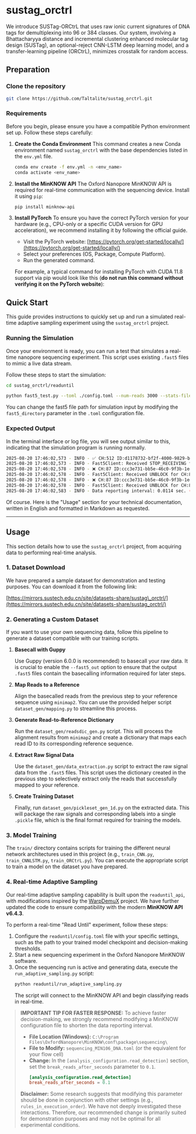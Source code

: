 # sustag_orctrl

We introduce SUSTag-ORCtrL that uses raw ionic current signatures of DNA tags for demultiplexing into 96 or 384 classes. Our system, involving a Bhattacharyya distance and incremental clustering enhanced molecular tag design (SUSTag), an optional-reject CNN-LSTM deep learning model, and a transfer-learning pipeline (ORCtrL), minimizes crosstalk for random access.

## Preparation

### Clone the repository

``` bash
git clone https://github.com/Taltalite/sustag_orctrl.git
```

### Requirements

Before you begin, please ensure you have a compatible Python environment set up. Follow these steps carefully:

1.  **Create the Conda Environment**
    This command creates a new Conda environment named `sustag_orctrl` with the base dependencies listed in the `env.yml` file.

    ```bash
    conda env create -f env.yml -n <env_name>
    conda activate <env_name>
    ```

2.  **Install the MinKNOW API**
    The Oxford Nanopore MinKNOW API is required for real-time communication with the sequencing device. Install it using `pip`:

    ```bash
    pip install minknow-api
    ```
3.  **Install PyTorch**
    To ensure you have the correct PyTorch version for your hardware (e.g., CPU-only or a specific CUDA version for GPU acceleration), we recommend installing it by following the official guide.

      * Visit the PyTorch website: [https://pytorch.org/get-started/locally/](https://pytorch.org/get-started/locally/)
      * Select your preferences (OS, Package, Compute Platform).
      * Run the generated command.

    For example, a typical command for installing PyTorch with CUDA 11.8 support via pip would look like this (**do not run this command without verifying it on the PyTorch website**):

## Quick Start

This guide provides instructions to quickly set up and run a simulated real-time adaptive sampling experiment using the `sustag_orctrl` project.

### Running the Simulation

Once your environment is ready, you can run a test that simulates a real-time nanopore sequencing experiment. This script uses existing `.fast5` files to mimic a live data stream.

Follow these steps to start the simulation:

```bash
cd sustag_orctrl/readuntil

python fast5_test.py --toml ./config.toml --num-reads 3000 --stats-file fast5_test.csv --log-file fast5_test.log 
```

You can change the fast5 file path for simulation input by modifying the ```fast5_directory``` parameter in the ```.toml``` configuration file.

### Expected Output

In the terminal interface or log file, you will see output similar to this, indicating that the simulation program is running normally.

```bash
2025-08-20 17:46:02,573 - INFO - ✅ CH:512 ID:d1178732-bf2f-4000-9829-b487dc7b931f - Target - pred=40, conf=0.99
2025-08-20 17:46:02,573 - INFO - Fast5Client: Received STOP_RECEIVING for CH:512, Read:d1178732-bf2f-4000-9829-b487dc7b931f
2025-08-20 17:46:02,578 - INFO - ❌ CH:87 ID:ccc3e731-bb5e-46c0-9f3b-1e4e479555c5 - Non-target - pred=23, conf=0.99
2025-08-20 17:46:02,578 - INFO - Fast5Client: Received UNBLOCK for CH:87, Read:ccc3e731-bb5e-46c0-9f3b-1e4e479555c5. Simulating removal.
2025-08-20 17:46:02,578 - INFO - ❌ CH:87 ID:ccc3e731-bb5e-46c0-9f3b-1e4e479555c5 - Non-target - pred=23, conf=0.99
2025-08-20 17:46:02,578 - INFO - Fast5Client: Received UNBLOCK for CH:87, Read:ccc3e731-bb5e-46c0-9f3b-1e4e479555c5. Simulating removal.
2025-08-20 17:46:02,583 - INFO - Data reporting interval: 0.0114 sec. (This batch contains 11 reads)
```

Of course. Here is the "Usage" section for your technical documentation, written in English and formatted in Markdown as requested.

-----

## Usage

This section details how to use the `sustag_orctrl` project, from acquiring data to performing real-time analysis.

### 1\. Dataset Download

We have prepared a sample dataset for demonstration and testing purposes. You can download it from the following link:

[https://mirrors.sustech.edu.cn/site/datasets-share/sustag\_orctrl/](https://mirrors.sustech.edu.cn/site/datasets-share/sustag_orctrl/)

### 2\. Generating a Custom Dataset

If you want to use your own sequencing data, follow this pipeline to generate a dataset compatible with our training scripts.

1.  **Basecall with Guppy**

    Use Guppy (version 6.0.0 is recommended) to basecall your raw data. It is crucial to enable the `--fast5_out` option to ensure that the output `.fast5` files contain the basecalling information required for later steps.

2.  **Map Reads to a Reference**

    Align the basecalled reads from the previous step to your reference sequence using `minimap2`. You can use the provided helper script `dataset_gen/mapping.py` to streamline this process.

3.  **Generate Read-to-Reference Dictionary**

    Run the `dataset_gen/readsdic_gen.py` script. This will process the alignment results from `minimap2` and create a dictionary that maps each read ID to its corresponding reference sequence.

4.  **Extract Raw Signal Data**

    Use the `dataset_gen/data_extraction.py` script to extract the raw signal data from the `.fast5` files. This script uses the dictionary created in the previous step to selectively extract only the reads that successfully mapped to your reference.

5.  **Create Training Dataset**

    Finally, run `dataset_gen/pickleset_gen_1d.py` on the extracted data. This will package the raw signals and corresponding labels into a single `.pickle` file, which is the final format required for training the models.

### 3\. Model Training

The `train/` directory contains scripts for training the different neural network architectures used in this project (e.g., `train_CNN.py`, `train_CNNLSTM.py`, `train_ORCtrL.py`). You can execute the appropriate script to train a model on the dataset you have prepared.

### 4\. Real-time Adaptive Sampling

Our real-time adaptive sampling capability is built upon the `readuntil_api`, with modifications inspired by the [WarpDemuX](https://github.com/KleistLab/WarpDemuX) project. We have further updated the code to ensure compatibility with the modern **MinKNOW API v6.4.3**.

To perform a real-time "Read Until" experiment, follow these steps:

1.  Configure the `readuntil/config.toml` file with your specific settings, such as the path to your trained model checkpoint and decision-making thresholds.
2.  Start a new sequencing experiment in the Oxford Nanopore MinKNOW software.
3.  Once the sequencing run is active and generating data, execute the `run_adaptive_sampling.py` script:
    ```bash
    python readuntil/run_adaptive_sampling.py
    ```
    The script will connect to the MinKNOW API and begin classifying reads in real-time.

> **IMPORTANT TIP FOR FASTER RESPONSE:**
> To achieve faster decision-making, we strongly recommend modifying a MinKNOW configuration file to shorten the data reporting interval.
>
>   * **File Location (Windows):** `C:\Program Files\OxfordNanopore\MinKNOW\conf\package\sequencing\`
>   * **File to Modify:** `sequencing_MIN106_DNA.toml` (or the equivalent for your flow cell)
>   * **Change:** In the `[analysis_configuration.read_detection]` section, set the `break_reads_after_seconds` parameter to `0.1`.
>     ```toml
>     [analysis_configuration.read_detection]
>     break_reads_after_seconds = 0.1 
>     ```
>
> **Disclaimer:** Some research suggests that modifying this parameter should be done in conjunction with other settings (e.g., `rules_in_execution_order`). We have not deeply investigated these interactions. Therefore, our recommended change is primarily suited for demonstration purposes and may not be optimal for all experimental conditions.



